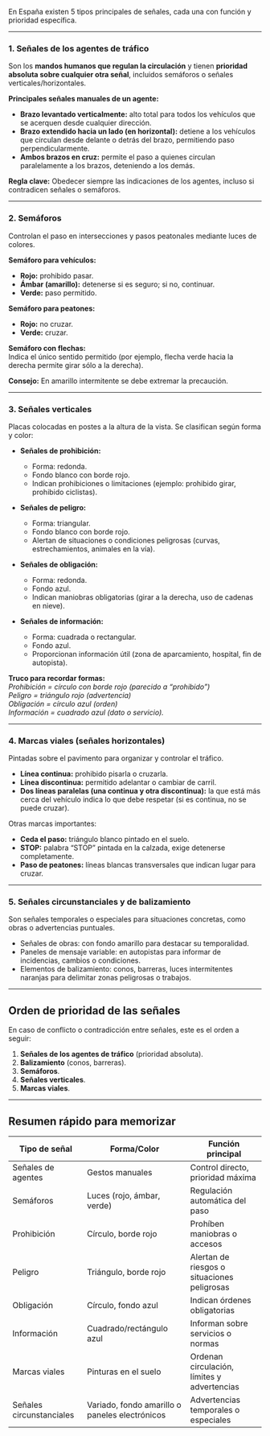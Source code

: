 En España existen 5 tipos principales de señales, cada una con función y prioridad específica.

---

### 1. Señales de los agentes de tráfico

Son los **mandos humanos que regulan la circulación** y tienen **prioridad absoluta sobre cualquier otra señal**, incluidos semáforos o señales verticales/horizontales.

**Principales señales manuales de un agente:**

- **Brazo levantado verticalmente:** alto total para todos los vehículos que se acerquen desde cualquier dirección.
- **Brazo extendido hacia un lado (en horizontal):** detiene a los vehículos que circulan desde delante o detrás del brazo, permitiendo paso perpendicularmente.
- **Ambos brazos en cruz:** permite el paso a quienes circulan paralelamente a los brazos, deteniendo a los demás.

**Regla clave:** Obedecer siempre las indicaciones de los agentes, incluso si contradicen señales o semáforos.

---

### 2. Semáforos

Controlan el paso en intersecciones y pasos peatonales mediante luces de colores.

**Semáforo para vehículos:**

- **Rojo:** prohibido pasar.
- **Ámbar (amarillo):** detenerse si es seguro; si no, continuar.
- **Verde:** paso permitido.

**Semáforo para peatones:**

- **Rojo:** no cruzar.
- **Verde:** cruzar.

**Semáforo con flechas:**  
Indica el único sentido permitido (por ejemplo, flecha verde hacia la derecha permite girar sólo a la derecha).

**Consejo:** En amarillo intermitente se debe extremar la precaución.

---

### 3. Señales verticales

Placas colocadas en postes a la altura de la vista. Se clasifican según forma y color:

- **Señales de prohibición:**
    
    - Forma: redonda.
    - Fondo blanco con borde rojo.
    - Indican prohibiciones o limitaciones (ejemplo: prohibido girar, prohibido ciclistas).
    
- **Señales de peligro:**
    
    - Forma: triangular.
    - Fondo blanco con borde rojo.
    - Alertan de situaciones o condiciones peligrosas (curvas, estrechamientos, animales en la vía).
    
- **Señales de obligación:**
    
    - Forma: redonda.
    - Fondo azul.
    - Indican maniobras obligatorias (girar a la derecha, uso de cadenas en nieve).
    
- **Señales de información:**
    
    - Forma: cuadrada o rectangular.
    - Fondo azul.
    - Proporcionan información útil (zona de aparcamiento, hospital, fin de autopista).
    

**Truco para recordar formas:**  
_Prohibición = círculo con borde rojo (parecido a “prohibido”)  
Peligro = triángulo rojo (advertencia)  
Obligación = círculo azul (orden)  
Información = cuadrado azul (dato o servicio)._

---

### 4. Marcas viales (señales horizontales)

Pintadas sobre el pavimento para organizar y controlar el tráfico.

- **Línea continua:** prohibido pisarla o cruzarla.
- **Línea discontinua:** permitido adelantar o cambiar de carril.
- **Dos líneas paralelas (una continua y otra discontinua):** la que está más cerca del vehículo indica lo que debe respetar (si es continua, no se puede cruzar).

Otras marcas importantes:

- **Ceda el paso:** triángulo blanco pintado en el suelo.
- **STOP:** palabra “STOP” pintada en la calzada, exige detenerse completamente.
- **Paso de peatones:** líneas blancas transversales que indican lugar para cruzar.

---

### 5. Señales circunstanciales y de balizamiento

Son señales temporales o especiales para situaciones concretas, como obras o advertencias puntuales.

- Señales de obras: con fondo amarillo para destacar su temporalidad.
- Paneles de mensaje variable: en autopistas para informar de incidencias, cambios o condiciones.
- Elementos de balizamiento: conos, barreras, luces intermitentes naranjas para delimitar zonas peligrosas o trabajos.

---

## Orden de prioridad de las señales

En caso de conflicto o contradicción entre señales, este es el orden a seguir:

1. **Señales de los agentes de tráfico** (prioridad absoluta).
2. **Balizamiento** (conos, barreras).
3. **Semáforos**.
4. **Señales verticales**.
5. **Marcas viales**.

---

## Resumen rápido para memorizar

|Tipo de señal|Forma/Color|Función principal|
|---|---|---|
|Señales de agentes|Gestos manuales|Control directo, prioridad máxima|
|Semáforos|Luces (rojo, ámbar, verde)|Regulación automática del paso|
|Prohibición|Círculo, borde rojo|Prohíben maniobras o accesos|
|Peligro|Triángulo, borde rojo|Alertan de riesgos o situaciones peligrosas|
|Obligación|Círculo, fondo azul|Indican órdenes obligatorias|
|Información|Cuadrado/rectángulo azul|Informan sobre servicios o normas|
|Marcas viales|Pinturas en el suelo|Ordenan circulación, límites y advertencias|
|Señales circunstanciales|Variado, fondo amarillo o paneles electrónicos|Advertencias temporales o especiales|